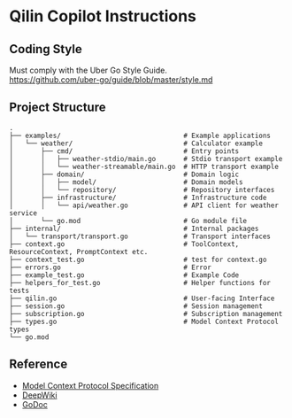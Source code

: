 # Qilin Copilot Instructions

## Coding Style

Must comply with the Uber Go Style Guide.  
https://github.com/uber-go/guide/blob/master/style.md

## Project Structure

```text
.
├── examples/                               # Example applications
│   └── weather/                            # Calculator example
│       ├── cmd/                            # Entry points
│       │   ├── weather-stdio/main.go       # Stdio transport example
│       │   └── weather-streamable/main.go  # HTTP transport example
│       ├── domain/                         # Domain logic
│       │   ├── model/                      # Domain models
│       │   └── repository/                 # Repository interfaces
│       ├── infrastructure/                 # Infrastructure code
│       │   └── api/weather.go              # API client for weather service
│       └── go.mod                          # Go module file
├── internal/                               # Internal packages
│   └── transport/transport.go              # Transport interfaces
├── context.go                              # ToolContext, ResourceContext, PromptContext etc.
├── context_test.go                         # test for context.go
├── errors.go                               # Error
├── example_test.go                         # Example Code
├── helpers_for_test.go                     # Helper functions for tests
├── qilin.go                                # User-facing Interface
├── session.go                              # Session management
├── subscription.go                         # Subscription management
├── types.go                                # Model Context Protocol types
└── go.mod
```

## Reference

- [Model Context Protocol Specification](https://modelcontextprotocol.io/specification/latest)
- [DeepWiki](https://deepwiki.com/miyamo2/qilin)
- [GoDoc](https://pkg.go.dev/github.com/miyamo2/qilin)